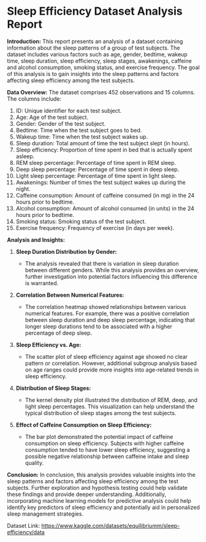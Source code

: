 # Sleep Efficiency Dataset Analysis Report

**Introduction:**
This report presents an analysis of a dataset containing information about the sleep patterns of a group of test subjects. The dataset includes various factors such as age, gender, bedtime, wakeup time, sleep duration, sleep efficiency, sleep stages, awakenings, caffeine and alcohol consumption, smoking status, and exercise frequency. The goal of this analysis is to gain insights into the sleep patterns and factors affecting sleep efficiency among the test subjects.

**Data Overview:**
The dataset comprises 452 observations and 15 columns. The columns include:
1. ID: Unique identifier for each test subject.
2. Age: Age of the test subject.
3. Gender: Gender of the test subject.
4. Bedtime: Time when the test subject goes to bed.
5. Wakeup time: Time when the test subject wakes up.
6. Sleep duration: Total amount of time the test subject slept (in hours).
7. Sleep efficiency: Proportion of time spent in bed that is actually spent asleep.
8. REM sleep percentage: Percentage of time spent in REM sleep.
9. Deep sleep percentage: Percentage of time spent in deep sleep.
10. Light sleep percentage: Percentage of time spent in light sleep.
11. Awakenings: Number of times the test subject wakes up during the night.
12. Caffeine consumption: Amount of caffeine consumed (in mg) in the 24 hours prior to bedtime.
13. Alcohol consumption: Amount of alcohol consumed (in units) in the 24 hours prior to bedtime.
14. Smoking status: Smoking status of the test subject.
15. Exercise frequency: Frequency of exercise (in days per week).

**Analysis and Insights:**
1. **Sleep Duration Distribution by Gender:**
   - The analysis revealed that there is variation in sleep duration between different genders. While this analysis provides an overview, further investigation into potential factors influencing this difference is warranted.

2. **Correlation Between Numerical Features:**
   - The correlation heatmap showed relationships between various numerical features. For example, there was a positive correlation between sleep duration and deep sleep percentage, indicating that longer sleep durations tend to be associated with a higher percentage of deep sleep.

3. **Sleep Efficiency vs. Age:**
   - The scatter plot of sleep efficiency against age showed no clear pattern or correlation. However, additional subgroup analysis based on age ranges could provide more insights into age-related trends in sleep efficiency.

4. **Distribution of Sleep Stages:**
   - The kernel density plot illustrated the distribution of REM, deep, and light sleep percentages. This visualization can help understand the typical distribution of sleep stages among the test subjects.

5. **Effect of Caffeine Consumption on Sleep Efficiency:**
   - The bar plot demonstrated the potential impact of caffeine consumption on sleep efficiency. Subjects with higher caffeine consumption tended to have lower sleep efficiency, suggesting a possible negative relationship between caffeine intake and sleep quality.

**Conclusion:**
In conclusion, this analysis provides valuable insights into the sleep patterns and factors affecting sleep efficiency among the test subjects. Further exploration and hypothesis testing could help validate these findings and provide deeper understanding. Additionally, incorporating machine learning models for predictive analysis could help identify key predictors of sleep efficiency and potentially aid in personalized sleep management strategies.

Dataset Link: https://www.kaggle.com/datasets/equilibriumm/sleep-efficiency/data
